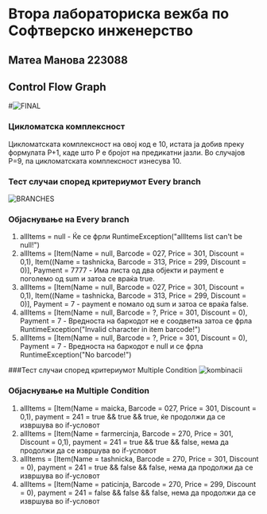 # Втора лабораториска вежба по Софтверско инженерство

## Матеа Манова 223088

##  Control Flow Graph
#![FINAL](https://github.com/matea88/SI_2024_lab2_223088/assets/163212679/b4730d05-ce56-4f4e-bed6-28f18ee6ee23)

### Цикломатска комплексност
Цикломатската комплексност на овој код е 10, истата ја добив преку формулата P+1, каде што P е бројот на предикатни јазли. Во случајoв P=9, па цикломатската комплексност изнесува 10. 

### Тест случаи според критериумот  Every branch
![BRANCHES](https://github.com/matea88/SI_2024_lab2_223088/assets/163212679/cb9eb738-7354-45f1-a705-4c442e8a62fe)

### Објаснување на Every branch
1. allItems = null - Ќе се фрли RuntimeException("allItems list can't be null!")
2. allItems = [Item(Name = null, Barcode = 027, Price = 301, Discount = 0,1),
   Item((Name = tashnicka, Barcode = 313, Price = 299, Discount = 0)],
   Payment = 7777 - Има листа од два објекти и рayment е поголемо од sum и затоа се враќа true.
3. allItems = [Item(Name = null, Barcode = 027, Price = 301, Discount = 0,1),
   Item((Name = tashnicka, Barcode = 313, Price = 299, Discount = 0)],
   Payment = 7 - рayment е помало од sum и затоа се враќа false.
4. allItems = [Item(Name = null, Barcode = ?, Price = 301, Discount = 0),
   Payment = 7 - Вредноста на баркодот не е соодветна затоа се фрла RuntimeException("Invalid character in item barcode!")
5. allItems = [Item(Name = null, Barcode = ?, Price = 301, Discount = 0),
Payment = 7 - Вредноста на баркодот е null и се фрла RuntimeException("No barcode!")

###Тест случаи според критериумот Multiple Condition
![kombinacii](https://github.com/matea88/SI_2024_lab2_223088/assets/163212679/cf7dd539-36ac-492f-88f3-474013fbc155)

### Објаснување на Multiple Condition
1. allItems = [Item(Name = maicka, Barcode = 027, Price = 301, Discount = 0,1), payment = 241      = true && true && true, ќе продолжи да се извршува во if-условот
2. allItems = [Item(Name = farmercinja, Barcode = 270, Price = 301, Discount = 0,1), payment = 241 = true && true && false, нема да продолжи да се извршува во if-условот
3. allItems = [Item(Name = tashnicka, Barcode = 270, Price = 301, Discount = 0), payment = 241     = true && false && false, нема да продолжи да се извршува во if-условот
4. allItems = [Item(Name = paticinja, Barcode = 270, Price = 299, Discount = 0), payment = 241     = false && false && false, нема да продолжи да се извршува во if-условот
